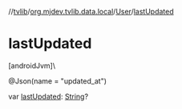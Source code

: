 //[tvlib](../../../index.md)/[org.mjdev.tvlib.data.local](../index.md)/[User](index.md)/[lastUpdated](last-updated.md)

# lastUpdated

[androidJvm]\

@Json(name = &quot;updated_at&quot;)

var [lastUpdated](last-updated.md): [String](https://kotlinlang.org/api/latest/jvm/stdlib/kotlin/-string/index.html)?

